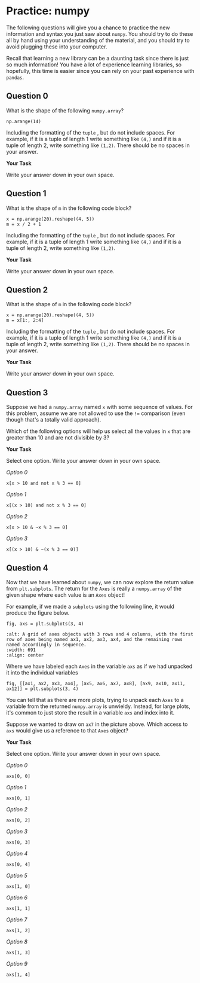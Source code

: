 # <i class="far fa-edit fa-fw"></i> Practice: numpy

The following questions will give you a chance to practice the new information and syntax you just saw about `numpy`. You should try to do these all by hand using your understanding of the material, and you should try to avoid plugging these into your computer.

Recall that learning a new library can be a daunting task since there is just so much information! You have a lot of experience learning libraries, so hopefully, this time is easier since you can rely on your past experience with `pandas`.

## Question 0

What is the shape of the following `numpy.array`?

```{snippet}
np.arange(14)
```

Including the formatting of the `tuple` , but do not include spaces. For example, if it is a tuple of length 1 write something like `(4,)` and if it is a tuple of length 2, write something like `(1,2)`. There should be no spaces in your answer.

**<i class="far fa-edit fa-fw"></i> Your Task**

Write your answer down in your own space.

## Question 1

What is the shape of `m` in the following code block?

```{snippet}
x = np.arange(20).reshape((4, 5))
m = x / 2 + 1
```

Including the formatting of the `tuple` , but do not include spaces. For example, if it is a tuple of length 1 write something like `(4,)` and if it is a tuple of length 2, write something like `(1,2)`.

**<i class="far fa-edit fa-fw"></i> Your Task**

Write your answer down in your own space.

## Question 2

What is the shape of `m` in the following code block?

```{snippet}
x = np.arange(20).reshape((4, 5))
m = x[1:, 2:4]
```

Including the formatting of the `tuple` , but do not include spaces. For example, if it is a tuple of length 1 write something like `(4,)` and if it is a tuple of length 2, write something like `(1,2)`. There should be no spaces in your answer.

**<i class="far fa-edit fa-fw"></i> Your Task**

Write your answer down in your own space.

## Question 3

Suppose we had a `numpy.array` named `x` with some sequence of values. For this problem, assume we are not allowed to use the `!=` comparison (even though that's a totally valid approach).

Which of the following options will help us select all the values in `x` that are greater than 10 and are not divisible by 3?

**<i class="far fa-edit fa-fw"></i> Your Task**

Select one option. Write your answer down in your own space.

_<i class="far fa-circle fa-fw"></i> Option 0_

`x[x > 10 and not x % 3 == 0]`

_<i class="far fa-circle fa-fw"></i> Option 1_

`x[(x > 10) and not x % 3 == 0]`

_<i class="far fa-circle fa-fw"></i> Option 2_

`x[x > 10 & ~x % 3 == 0]`

_<i class="far fa-circle fa-fw"></i> Option 3_

`x[(x > 10) & ~(x % 3 == 0)]`

## Question 4

Now that we have learned about `numpy`, we can now explore the return value from `plt.subplots`. The return for the `Axes` is really a `numpy.array` of the given shape where each value is an `Axes` object!

For example, if we made a `subplots` using the following line, it would produce the figure below.

```text
fig, axs = plt.subplots(3, 4)
```

```{image} https://static.us.edusercontent.com/files/4sJPr39zfQ9hSrsobUDRuc19
:alt: A grid of axes objects with 3 rows and 4 columns, with the first row of axes being named ax1, ax2, ax3, ax4, and the remaining rows named accordingly in sequence.
:width: 691
:align: center
```

Where we have labeled each `Axes` in the variable `axs` as if we had unpacked it into the individual variables

```text
fig, [[ax1, ax2, ax3, ax4], [ax5, ax6, ax7, ax8], [ax9, ax10, ax11, ax12]] = plt.subplots(3, 4)
```

You can tell that as there are more plots, trying to unpack each `Axes` to a variable from the returned `numpy.array` is unwieldy. Instead, for large plots, it's common to just store the result in a variable `axs` and index into it.

Suppose we wanted to draw on `ax7` in the picture above. Which access to `axs` would give us a reference to that `Axes` object?

**<i class="far fa-edit fa-fw"></i> Your Task**

Select one option. Write your answer down in your own space.

_<i class="far fa-circle fa-fw"></i> Option 0_

`axs[0, 0]`

_<i class="far fa-circle fa-fw"></i> Option 1_

`axs[0, 1]`

_<i class="far fa-circle fa-fw"></i> Option 2_

`axs[0, 2]`

_<i class="far fa-circle fa-fw"></i> Option 3_

`axs[0, 3]`

_<i class="far fa-circle fa-fw"></i> Option 4_

`axs[0, 4]`

_<i class="far fa-circle fa-fw"></i> Option 5_

`axs[1, 0]`

_<i class="far fa-circle fa-fw"></i> Option 6_

`axs[1, 1]`

_<i class="far fa-circle fa-fw"></i> Option 7_

`axs[1, 2]`

_<i class="far fa-circle fa-fw"></i> Option 8_

`axs[1, 3]`

_<i class="far fa-circle fa-fw"></i> Option 9_

`axs[1, 4]`
